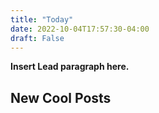 ```yaml
---
title: "Today"
date: 2022-10-04T17:57:30-04:00
draft: False
---
```


**Insert Lead paragraph here.**

## New Cool Posts
